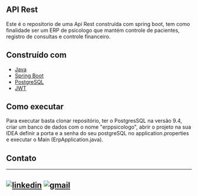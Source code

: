 ## API Rest

Este é o repositorio de uma Api Rest construída com spring boot, tem como finalidade ser um ERP de psicologo que mantém controle de 
pacientes, registro de consultas e controle financeiro.

## Construído com

- [Java](https://www.java.com/pt_BR/)
- [Spring Boot](https://spring.io/projects/spring-boot)
- [PostgreSQL](https://www.postgresql.org/)
- [JWT](https://jwt.io/)

## Como executar

Para executar basta clonar repositório, ter o PostgresSQL na versão 9.4, criar um banco de dados com o nome "erppsicologo", abrir o projeto na sua IDEA definir a porta e a senha do seu postgreSQL no application.properties e executar o Main (ErpApplication.java).

## Contato 
---
[![linkedin](https://user-images.githubusercontent.com/54194337/83949361-be529580-a7f9-11ea-8cf6-bd38a1e8192f.png)][1]   [![gmail](https://user-images.githubusercontent.com/54194337/83949316-69168400-a7f9-11ea-9667-074e647a771b.png)][2]
---
[1]: https://www.linkedin.com/in/gabriel-gustavo-4946b7174/
[2]: mailto:gabrielgustavoandrade@gmail.com

